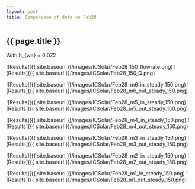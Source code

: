 ```yaml
---
layout: post
title: Comparison of data on Feb28
---
```

{{ page.title }}
-----------------
With h_{wa} = 0.072

![Results]({{ site.baseurl }}/images/ICSolar/Feb28_150_flowrate.png) ![Results]({{ site.baseurl }}/images/ICSolar/Feb28_150_Q.png)

![Results]({{ site.baseurl }}/images/ICSolar/Feb28_m6_in_steady_150.png) ![Results]({{ site.baseurl }}/images/ICSolar/Feb28_m6_out_steady_150.png)

![Results]({{ site.baseurl }}/images/ICSolar/Feb28_m5_in_steady_150.png) ![Results]({{ site.baseurl }}/images/ICSolar/Feb28_m5_out_steady_150.png)

![Results]({{ site.baseurl }}/images/ICSolar/Feb28_m4_in_steady_150.png) ![Results]({{ site.baseurl }}/images/ICSolar/Feb28_m4_out_steady_150.png)

![Results]({{ site.baseurl }}/images/ICSolar/Feb28_m3_in_steady_150.png) ![Results]({{ site.baseurl }}/images/ICSolar/Feb28_m3_out_steady_150.png)

![Results]({{ site.baseurl }}/images/ICSolar/Feb28_m2_in_steady_150.png) ![Results]({{ site.baseurl }}/images/ICSolar/Feb28_m2_out_steady_150.png)

![Results]({{ site.baseurl }}/images/ICSolar/Feb28_m1_in_steady_150.png) ![Results]({{ site.baseurl }}/images/ICSolar/Feb28_m1_out_steady_150.png)

